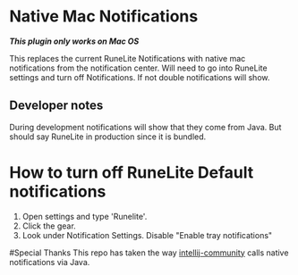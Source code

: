 # Native Mac Notifications
***This plugin only works on Mac OS*** 

This replaces the current RuneLite Notifications with native mac notifications from the notification center. Will need 
to go into RuneLite settings and turn off Notifications. If not double notifications will show. 

## Developer notes
During development notifications will show that they come from Java. But should say RuneLite
in production since it is bundled.

# How to turn off RuneLite Default notifications
1. Open settings and type 'Runelite'.
2. Click the gear.
3. Look under Notification Settings. Disable "Enable tray notifications"


#Special Thanks
This repo has taken the way [intellij-community](https://github.com/JetBrains/intellij-community) calls native notifications 
via Java.